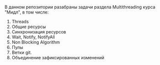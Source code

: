 В данном репозитории разабраны задачи раздела Multithreading курса "Мидл", в том числе:
1. Threads
2. Общие ресурсы
3. Синхронизация ресурсов
4. Wait, Notify, NotifyAll
5. Non Blocking Algorithm
6. Пулы
7. Ветки git.
8. Объединение зафиксированных изменений